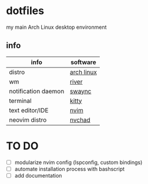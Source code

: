 # dotfiles
my main Arch Linux desktop environment

## info

| info                  | software          | 
| ---------             | ----------------- |
| distro                | [arch linux](archlinux.org)   |
| wm                    | [river](https://codeberg.org/river/river)  |
| notification daemon   | [swaync](https://github.com/ErikReider/SwayNotificationCenter) |
| terminal              | [kitty](https://github.com/kovidgoyal/kitty)  |
| text editor/IDE       | [nvim](https://github.com/neovim/neovim)      |
| neovim distro         | [nvchad](https://nvchad.com)    |


# TO DO
- [ ] modularize nvim config (lspconfig, custom bindings)
- [ ] automate installation process with bashscript
- [ ] add documentation
